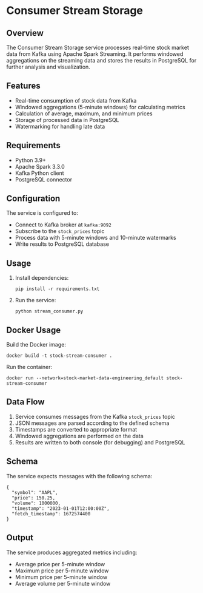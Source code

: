 # Consumer Stream Storage

## Overview
The Consumer Stream Storage service processes real-time stock market data from Kafka using Apache Spark Streaming. It performs windowed aggregations on the streaming data and stores the results in PostgreSQL for further analysis and visualization.

## Features
- Real-time consumption of stock data from Kafka
- Windowed aggregations (5-minute windows) for calculating metrics
- Calculation of average, maximum, and minimum prices
- Storage of processed data in PostgreSQL
- Watermarking for handling late data

## Requirements
- Python 3.9+
- Apache Spark 3.3.0
- Kafka Python client
- PostgreSQL connector

## Configuration
The service is configured to:
- Connect to Kafka broker at `kafka:9092`
- Subscribe to the `stock_prices` topic
- Process data with 5-minute windows and 10-minute watermarks
- Write results to PostgreSQL database

## Usage
1. Install dependencies:
   ```
   pip install -r requirements.txt
   ```

2. Run the service:
   ```
   python stream_consumer.py
   ```

## Docker Usage
Build the Docker image:
```
docker build -t stock-stream-consumer .
```

Run the container:
```
docker run --network=stock-market-data-engineering_default stock-stream-consumer
```

## Data Flow
1. Service consumes messages from the Kafka `stock_prices` topic
2. JSON messages are parsed according to the defined schema
3. Timestamps are converted to appropriate format
4. Windowed aggregations are performed on the data
5. Results are written to both console (for debugging) and PostgreSQL

## Schema
The service expects messages with the following schema:
```
{
  "symbol": "AAPL",
  "price": 150.25,
  "volume": 1000000,
  "timestamp": "2023-01-01T12:00:00Z",
  "fetch_timestamp": 1672574400
}
```

## Output
The service produces aggregated metrics including:
- Average price per 5-minute window
- Maximum price per 5-minute window
- Minimum price per 5-minute window
- Average volume per 5-minute window
